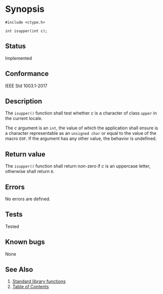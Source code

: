 # Synopsis

`#include <ctype.h>`

`int isupper(int c);`

## Status

Implemented

## Conformance

IEEE Std 1003.1-2017

## Description

The `isupper()` function shall test whether _c_ is a character of class `upper` in the current locale.

The _c_ argument is an `int`, the value of which the application shall ensure is a character representable as an
`unsigned char` or equal to the value of the macro `EOF`. If the argument has any other value, the behavior is
undefined.

## Return value

The `isupper()` function shall return non-zero if _c_ is an uppercase letter, otherwise shall return `0`.

## Errors

No errors are defined.

## Tests

Tested

## Known bugs

None

## See Also

1. [Standard library functions](../README.md)
2. [Table of Contents](../../../README.md)
